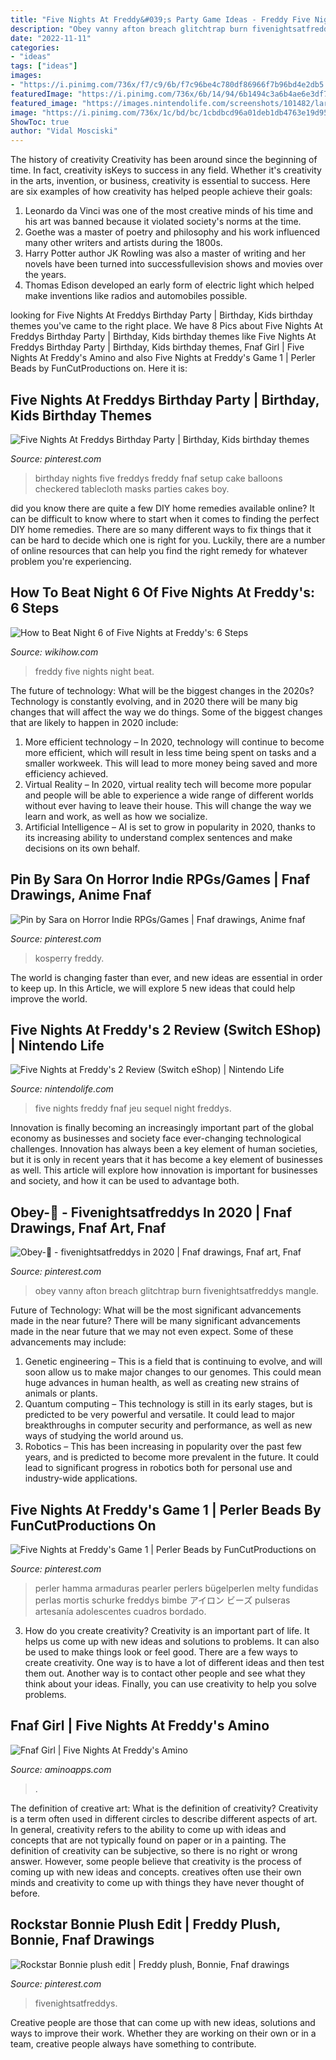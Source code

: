 ```yaml
---
title: "Five Nights At Freddy&#039;s Party Game Ideas - Freddy Five Nights Night Beat"
description: "Obey vanny afton breach glitchtrap burn fivenightsatfreddys mangle"
date: "2022-11-11"
categories:
- "ideas"
tags: ["ideas"]
images:
- "https://i.pinimg.com/736x/f7/c9/6b/f7c96be4c780df86966f7b96bd4e2db5.jpg"
featuredImage: "https://i.pinimg.com/736x/6b/14/94/6b1494c3a6b4ae6e3df70b02bf2227a8.jpg"
featured_image: "https://images.nintendolife.com/screenshots/101482/large.jpg"
image: "https://i.pinimg.com/736x/1c/bd/bc/1cbdbcd96a01deb1db4763e19d9554bd.jpg"
ShowToc: true
author: "Vidal Mosciski"
---
```



The history of creativity
Creativity has been around since the beginning of time. In fact, creativity isKeys to success in any field. Whether it's creativity in the arts, invention, or business, creativity is essential to success. Here are six examples of how creativity has helped people achieve their goals: 
1. Leonardo da Vinci was one of the most creative minds of his time and his art was banned because it violated society's norms at the time. 
2. Goethe was a master of poetry and philosophy and his work influenced many other writers and artists during the 1800s. 
3. Harry Potter author JK Rowling was also a master of writing and her novels have been turned into successfullevision shows and movies over the years. 
4. Thomas Edison developed an early form of electric light which helped make inventions like radios and automobiles possible. 

	

		
looking for Five Nights At Freddys Birthday Party | Birthday, Kids birthday themes you've came to the right place. We have 8 Pics about Five Nights At Freddys Birthday Party | Birthday, Kids birthday themes like Five Nights At Freddys Birthday Party | Birthday, Kids birthday themes, Fnaf Girl | Five Nights At Freddy&#039;s Amino and also Five Nights at Freddy&#039;s Game 1 | Perler Beads by FunCutProductions on. Here it is:
		
    
## Five Nights At Freddys Birthday Party | Birthday, Kids Birthday Themes

<img loading=lazy src="https://i.pinimg.com/736x/16/7d/05/167d05cf6c79867dc37c12dee2b00718.jpg" onerror="this.onerror=null;this.src='https://tse2.mm.bing.net/th?id=OIP._Lp7m2Ak0m91k_jz6PgsPQHaHa&amp;pid=15.1';" alt="Five Nights At Freddys Birthday Party | Birthday, Kids birthday themes">

_Source: pinterest.com_

>birthday nights five freddys freddy fnaf setup cake balloons checkered tablecloth masks parties cakes boy. 

	

did you know there are quite a few DIY home remedies available online?
It can be difficult to know where to start when it comes to finding the perfect DIY home remedies. There are so many different ways to fix things that it can be hard to decide which one is right for you. Luckily, there are a number of online resources that can help you find the right remedy for whatever problem you're experiencing.

    
## How To Beat Night 6 Of Five Nights At Freddy&#039;s: 6 Steps

<img loading=lazy src="http://www.wikihow.com/images/3/3a/Beat-the-Sixth-Night-on-Five-Nights-at-Freddy&#039;s-Step-6.jpg" onerror="this.onerror=null;this.src='https://tse2.mm.bing.net/th?id=OIP.bOKx0HGh_jG_LuXf5rhQbAHaFj&amp;pid=15.1';" alt="How to Beat Night 6 of Five Nights at Freddy&#039;s: 6 Steps">

_Source: wikihow.com_

>freddy five nights night beat. 

	

The future of technology: What will be the biggest changes in the 2020s?
Technology is constantly evolving, and in 2020 there will be many big changes that will affect the way we do things. Some of the biggest changes that are likely to happen in 2020 include: 
1. More efficient technology – In 2020, technology will continue to become more efficient, which will result in less time being spent on tasks and a smaller workweek. This will lead to more money being saved and more efficiency achieved. 
2. Virtual Reality – In 2020, virtual reality tech will become more popular and people will be able to experience a wide range of different worlds without ever having to leave their house. This will change the way we learn and work, as well as how we socialize. 
3. Artificial Intelligence – AI is set to grow in popularity in 2020, thanks to its increasing ability to understand complex sentences and make decisions on its own behalf.

    
## Pin By Sara On Horror Indie RPGs/Games | Fnaf Drawings, Anime Fnaf

<img loading=lazy src="https://i.pinimg.com/736x/1c/bd/bc/1cbdbcd96a01deb1db4763e19d9554bd.jpg" onerror="this.onerror=null;this.src='https://tse2.mm.bing.net/th?id=OIP.-dWDQNCbpf_HgAbdjKCS7AHaKA&amp;pid=15.1';" alt="Pin by Sara on Horror Indie RPGs/Games | Fnaf drawings, Anime fnaf">

_Source: pinterest.com_

>kosperry freddy. 

	

The world is changing faster than ever, and new ideas are essential in order to keep up. In this Article, we will explore 5 new ideas that could help improve the world.

    
## Five Nights At Freddy&#039;s 2 Review (Switch EShop) | Nintendo Life

<img loading=lazy src="https://images.nintendolife.com/screenshots/101482/large.jpg" onerror="this.onerror=null;this.src='https://tse2.mm.bing.net/th?id=OIP.D5ZMHe7_z2P7Bpggr4TJ8gHaEK&amp;pid=15.1';" alt="Five Nights at Freddy&#039;s 2 Review (Switch eShop) | Nintendo Life">

_Source: nintendolife.com_

>five nights freddy fnaf jeu sequel night freddys. 

	

Innovation is finally becoming an increasingly important part of the global economy as businesses and society face ever-changing technological challenges. Innovation has always been a key element of human societies, but it is only in recent years that it has become a key element of businesses as well. This article will explore how innovation is important for businesses and society, and how it can be used to advantage both.

    
## Obey-🐰 - Fivenightsatfreddys In 2020 | Fnaf Drawings, Fnaf Art, Fnaf

<img loading=lazy src="https://i.pinimg.com/736x/f7/c9/6b/f7c96be4c780df86966f7b96bd4e2db5.jpg" onerror="this.onerror=null;this.src='https://tse3.mm.bing.net/th?id=OIP.g4HjZzndGSz9KkV8DYytYAHaJ3&amp;pid=15.1';" alt="Obey-🐰 - fivenightsatfreddys in 2020 | Fnaf drawings, Fnaf art, Fnaf">

_Source: pinterest.com_

>obey vanny afton breach glitchtrap burn fivenightsatfreddys mangle. 

	

Future of Technology: What will be the most significant advancements made in the near future?
There will be many significant advancements made in the near future that we may not even expect. Some of these advancements may include: 
1. Genetic engineering – This is a field that is continuing to evolve, and will soon allow us to make major changes to our genomes. This could mean huge advances in human health, as well as creating new strains of animals or plants. 
2. Quantum computing – This technology is still in its early stages, but is predicted to be very powerful and versatile. It could lead to major breakthroughs in computer security and performance, as well as new ways of studying the world around us. 
3. Robotics – This has been increasing in popularity over the past few years, and is predicted to become more prevalent in the future. It could lead to significant progress in robotics both for personal use and industry-wide applications. 

    
## Five Nights At Freddy&#039;s Game 1 | Perler Beads By FunCutProductions On

<img loading=lazy src="https://i.pinimg.com/736x/6b/14/94/6b1494c3a6b4ae6e3df70b02bf2227a8.jpg" onerror="this.onerror=null;this.src='https://tse1.mm.bing.net/th?id=OIP.m_XcDzAOgQKASDK59aSayQHaJ3&amp;pid=15.1';" alt="Five Nights at Freddy&#039;s Game 1 | Perler Beads by FunCutProductions on">

_Source: pinterest.com_

>perler hamma armaduras pearler perlers bügelperlen melty fundidas perlas mortis schurke freddys bimbe アイロン ビーズ pulseras artesanía adolescentes cuadros bordado. 

	

3. How do you create creativity?
Creativity is an important part of life. It helps us come up with new ideas and solutions to problems. It can also be used to make things look or feel good. There are a few ways to create creativity. One way is to have a lot of different ideas and then test them out. Another way is to contact other people and see what they think about your ideas. Finally, you can use creativity to help you solve problems.

    
## Fnaf Girl | Five Nights At Freddy&#039;s Amino

<img loading=lazy src="https://pm1.narvii.com/6544/eebc77abc0718bde7960e0ba499457ace0b6c5eb_hq.jpg" onerror="this.onerror=null;this.src='https://tse1.mm.bing.net/th?id=OIP.KPaFkVA7Y7nRbzwX3EY5GwHaNK&amp;pid=15.1';" alt="Fnaf Girl | Five Nights At Freddy&#039;s Amino">

_Source: aminoapps.com_

>. 

	

The definition of creative art: What is the definition of creativity?
Creativity is a term often used in different circles to describe different aspects of art. In general, creativity refers to the ability to come up with ideas and concepts that are not typically found on paper or in a painting. The definition of creativity can be subjective, so there is no right or wrong answer. However, some people believe that creativity is the process of coming up with new ideas and concepts. creatives often use their own minds and creativity to come up with things they have never thought of before.

    
## Rockstar Bonnie Plush Edit | Freddy Plush, Bonnie, Fnaf Drawings

<img loading=lazy src="https://i.pinimg.com/736x/e2/f1/0c/e2f10c016a29b71af58e006d138e59db.jpg" onerror="this.onerror=null;this.src='https://tse4.mm.bing.net/th?id=OIP.1MhNYopM9yoxNBUqGPY3uQHaOH&amp;pid=15.1';" alt="Rockstar Bonnie plush edit | Freddy plush, Bonnie, Fnaf drawings">

_Source: pinterest.com_

>fivenightsatfreddys. 

	

Creative people are those that can come up with new ideas, solutions and ways to improve their work. Whether they are working on their own or in a team, creative people always have something to contribute.

